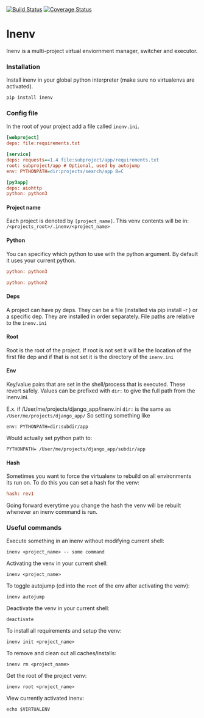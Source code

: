 [![Build Status](https://travis-ci.org/ColCarroll/inenv.svg?branch=master)](https://travis-ci.org/pnegahdar/inenv)
[![Coverage Status](https://coveralls.io/repos/github/pnegahdar/inenv/badge.svg?branch=master)](https://coveralls.io/github/pnegahdar/inenv?branch=master)

Inenv
=======

Inenv is a multi-project virtual enviornment manager, switcher and executor.

### Installation

Install inenv in your global python interpreter (make sure no virtualenvs are activated).

```sh
pip install inenv
```

### Config file

In the root of your project add a file called `inenv.ini`.

```ini
[webproject]
deps: file:requirements.txt

[service]
deps: requests==1.4 file:subproject/app/requirements.txt
root: subproject/app # Optional, used by autojump
env: PYTHONPATH=dir:projects/search/app B=C

[py3app]
deps: aiohttp
python: python3
```

#### Project name

Each project is denoted by `[project_name]`. This venv contents will be in: `/<projects_root>/.inenv/<project_name>`

#### Python

You can specificy which python to use with the python argument. By default it uses your current python.

```ini
python: python3
```

```ini
python: python2
```

#### Deps

A project can have py deps. They can be a file (installed via pip install -r <file>) or a specific dep. They are installed in order separately. File paths are relative to the `inenv.ini`

#### Root

Root is the root of the project. If root is not set it will be the location of the first file dep and if that is not set it is the directory of the `inenv.ini`

#### Env

Key/value pairs that are set in the shell/process that is executed. These revert safely. Values can be prefixed with `dir:` to give the full path from the inenv.ini.

E.x. if /User/me/projects/django_app/inenv.ini `dir:` is the same as `/User/me/projects/django_app/` So setting something like

    env: PYTHONPATH=dir:subdir/app

Would actually set python path to:

    PYTHONPATH= /User/me/projects/django_app/subdir/app

#### Hash

Sometimes you want to force the virtualenv to rebuild on all environments its run on. To do this you can set a hash for the venv:

```ini
hash: rev1
```

Going forward everytime you change the hash the venv will be rebuilt whenever an inenv command is run.

### Useful commands

Execute something in an inenv without modifying current shell:

    inenv <project_name> -- some command


Activating the venv in your current shell:

    inenv <project_name>


To toggle autojump (cd into the `root` of the env after activating the venv):

    inenv autojump

Deactivate the venv in your current shell:

    deactivate


To install all requirements and setup the venv:

    inenv init <project_name>

To remove and clean out all caches/installs:

    inenv rm <project_name>


Get the root of the project venv:

    inenv root <project_name>


View currently activated inenv:

    echo $VIRTUALENV
